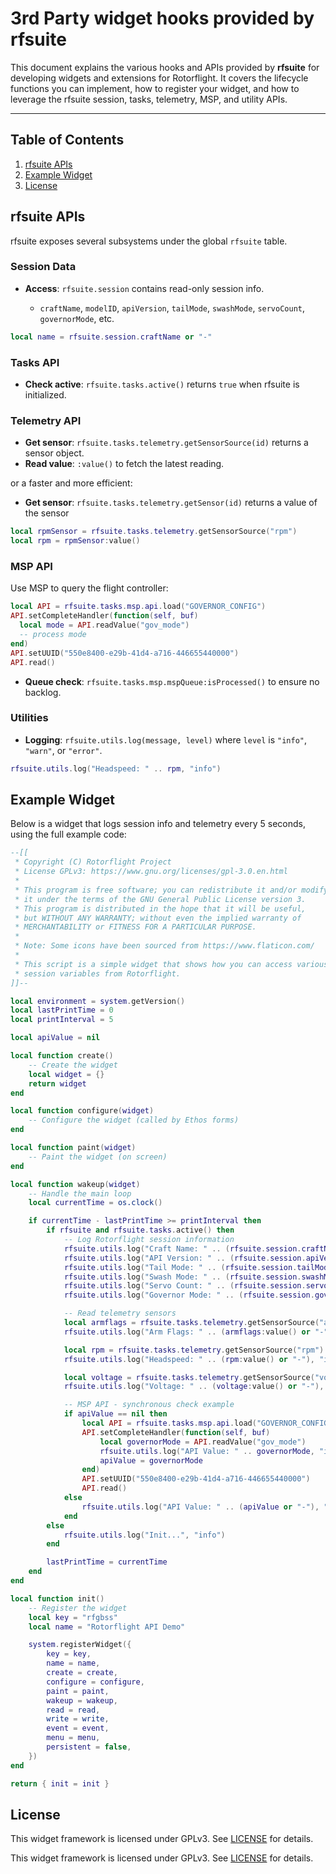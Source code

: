# 3rd Party widget hooks provided by rfsuite

This document explains the various hooks and APIs provided by **rfsuite** for developing widgets and extensions for Rotorflight. It covers the lifecycle functions you can implement, how to register your widget, and how to leverage the rfsuite session, tasks, telemetry, MSP, and utility APIs.

---

## Table of Contents

1. [rfsuite APIs](#rfsuite-apis)
2. [Example Widget](#example-widget)
3. [License](#license)

## rfsuite APIs

rfsuite exposes several subsystems under the global `rfsuite` table.

### Session Data

* **Access**: `rfsuite.session` contains read-only session info.

  * `craftName`, `modelID`, `apiVersion`, `tailMode`, `swashMode`, `servoCount`, `governorMode`, etc.

```lua
local name = rfsuite.session.craftName or "-"
```

### Tasks API

* **Check active**: `rfsuite.tasks.active()` returns `true` when rfsuite is initialized.

### Telemetry API

* **Get sensor**: `rfsuite.tasks.telemetry.getSensorSource(id)` returns a sensor object.
* **Read value**: `:value()` to fetch the latest reading.

or a faster and more efficient:

* **Get sensor**: `rfsuite.tasks.telemetry.getSensor(id)` returns a value of the sensor


```lua
local rpmSensor = rfsuite.tasks.telemetry.getSensorSource("rpm")
local rpm = rpmSensor:value()
```

### MSP API

Use MSP to query the flight controller:

```lua
local API = rfsuite.tasks.msp.api.load("GOVERNOR_CONFIG")
API.setCompleteHandler(function(self, buf)
  local mode = API.readValue("gov_mode")
  -- process mode
end)
API.setUUID("550e8400-e29b-41d4-a716-446655440000")
API.read()
```

* **Queue check**: `rfsuite.tasks.msp.mspQueue:isProcessed()` to ensure no backlog.

### Utilities

* **Logging**: `rfsuite.utils.log(message, level)` where `level` is `"info"`, `"warn"`, or `"error"`.

```lua
rfsuite.utils.log("Headspeed: " .. rpm, "info")
```

## Example Widget

Below is a widget that logs session info and telemetry every 5 seconds, using the full example code:

```lua
--[[
 * Copyright (C) Rotorflight Project
 * License GPLv3: https://www.gnu.org/licenses/gpl-3.0.en.html
 *
 * This program is free software; you can redistribute it and/or modify
 * it under the terms of the GNU General Public License version 3.
 * This program is distributed in the hope that it will be useful,
 * but WITHOUT ANY WARRANTY; without even the implied warranty of
 * MERCHANTABILITY or FITNESS FOR A PARTICULAR PURPOSE.
 *
 * Note: Some icons have been sourced from https://www.flaticon.com/
 *
 * This script is a simple widget that shows how you can access various
 * session variables from Rotorflight.
]]--

local environment = system.getVersion()
local lastPrintTime = 0
local printInterval = 5

local apiValue = nil

local function create()
    -- Create the widget
    local widget = {}
    return widget
end

local function configure(widget)
    -- Configure the widget (called by Ethos forms)
end

local function paint(widget)
    -- Paint the widget (on screen)
end

local function wakeup(widget)
    -- Handle the main loop
    local currentTime = os.clock()

    if currentTime - lastPrintTime >= printInterval then
        if rfsuite and rfsuite.tasks.active() then
            -- Log Rotorflight session information
            rfsuite.utils.log("Craft Name: " .. (rfsuite.session.craftName or "-"), "info")
            rfsuite.utils.log("API Version: " .. (rfsuite.session.apiVersion or "-"), "info")
            rfsuite.utils.log("Tail Mode: " .. (rfsuite.session.tailMode or "-"), "info")
            rfsuite.utils.log("Swash Mode: " .. (rfsuite.session.swashMode or "-"), "info")
            rfsuite.utils.log("Servo Count: " .. (rfsuite.session.servoCount or "-"), "info")
            rfsuite.utils.log("Governor Mode: " .. (rfsuite.session.governorMode or "-"), "info")

            -- Read telemetry sensors
            local armflags = rfsuite.tasks.telemetry.getSensorSource("armflags")
            rfsuite.utils.log("Arm Flags: " .. (armflags:value() or "-"), "info")

            local rpm = rfsuite.tasks.telemetry.getSensorSource("rpm")
            rfsuite.utils.log("Headspeed: " .. (rpm:value() or "-"), "info")

            local voltage = rfsuite.tasks.telemetry.getSensorSource("voltage")
            rfsuite.utils.log("Voltage: " .. (voltage:value() or "-"), "info")

            -- MSP API - synchronous check example
            if apiValue == nil then
                local API = rfsuite.tasks.msp.api.load("GOVERNOR_CONFIG")
                API.setCompleteHandler(function(self, buf)
                    local governorMode = API.readValue("gov_mode")
                    rfsuite.utils.log("API Value: " .. governorMode, "info")
                    apiValue = governorMode
                end)
                API.setUUID("550e8400-e29b-41d4-a716-446655440000")
                API.read()
            else
                rfsuite.utils.log("API Value: " .. (apiValue or "-"), "info")
            end
        else
            rfsuite.utils.log("Init...", "info")
        end

        lastPrintTime = currentTime
    end
end

local function init()
    -- Register the widget
    local key = "rfgbss"
    local name = "Rotorflight API Demo"

    system.registerWidget({
        key = key,
        name = name,
        create = create,
        configure = configure,
        paint = paint,
        wakeup = wakeup,
        read = read,
        write = write,
        event = event,
        menu = menu,
        persistent = false,
    })
end

return { init = init }
```

## License

This widget framework is licensed under GPLv3. See [LICENSE](https://www.gnu.org/licenses/gpl-3.0.en.html) for details.

This widget framework is licensed under GPLv3. See [LICENSE](https://www.gnu.org/licenses/gpl-3.0.en.html) for details.
